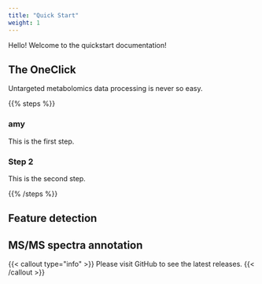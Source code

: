 ```yaml
---
title: "Quick Start"
weight: 1
---
```


Hello! Welcome to the quickstart documentation!

<!--more-->

## The OneClick

Untargeted metabolomics data processing is never so easy.

{{% steps %}}

### amy

This is the first step.

### Step 2

This is the second step.

{{% /steps %}}


## Feature detection


## MS/MS spectra annotation

{{< callout type="info" >}}
  Please visit GitHub to see the latest releases.
{{< /callout >}}



